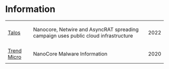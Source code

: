 # Information
<table>
  <tr>
    <td>
      <a href="https://blog.talosintelligence.com/nanocore-netwire-and-asyncrat-spreading/">Talos</a>
    </td>
    <td>
      <p>Nanocore, Netwire and AsyncRAT spreading campaign uses public cloud infrastructure</p>
    </td>
    <td>
      <p>2022</p>
    </td>
  </tr>
  <tr>
    <td>
      <a href="https://success.trendmicro.com/dcx/s/solution/1122912-nanocore-malware-information">Trend Micro</a>
    </td>
    <td>
      <p>NanoCore Malware Information</p>
    </td>
    <td>
      <p>2020</p>
    </td>
  </tr>
</table>
